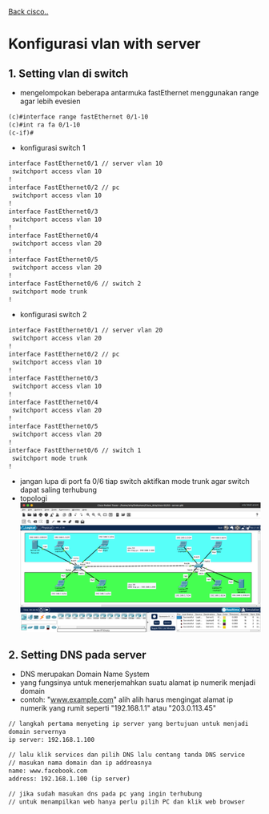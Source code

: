 <a href="00 - README.md">Back cisco..</a>

# Konfigurasi vlan with server

## 1. **Setting vlan di switch**
- mengelompokan beberapa antarmuka fastEthernet menggunakan range agar lebih evesien
```
(c)#interface range fastEthernet 0/1-10
(c)#int ra fa 0/1-10
(c-if)#
```

- konfigurasi switch 1
```
interface FastEthernet0/1 // server vlan 10
 switchport access vlan 10
!
interface FastEthernet0/2 // pc
 switchport access vlan 10
!
interface FastEthernet0/3
 switchport access vlan 10
!
interface FastEthernet0/4
 switchport access vlan 20
!
interface FastEthernet0/5
 switchport access vlan 20
!
interface FastEthernet0/6 // switch 2
 switchport mode trunk
!
```

- konfigurasi switch 2
```
interface FastEthernet0/1 // server vlan 20
 switchport access vlan 20
!
interface FastEthernet0/2 // pc
 switchport access vlan 10
!
interface FastEthernet0/3
 switchport access vlan 10
!
interface FastEthernet0/4
 switchport access vlan 20
!
interface FastEthernet0/5
 switchport access vlan 20
!
interface FastEthernet0/6 // switch 1
 switchport mode trunk
!
```

- jangan lupa di port fa 0/6 tiap switch aktifkan mode trunk agar switch dapat saling terhubung
- topologi
[![vlan-server](../../notes%20cisco/image/vlan-server.png)](../../notes%20cisco/image/vlan-server.png)

## 2. **Setting DNS pada server**
- DNS merupakan Domain Name System
- yang fungsinya untuk menerjemahkan suatu alamat ip numerik menjadi domain
- contoh: "www.example.com" alih alih harus mengingat alamat ip numerik yang rumit seperti "192.168.1.1" atau "203.0.113.45"

```
// langkah pertama menyeting ip server yang bertujuan untuk menjadi domain servernya
ip server: 192.168.1.100
```

```
// lalu klik services dan pilih DNS lalu centang tanda DNS service
// masukan nama domain dan ip addreasnya
name: www.facebook.com
address: 192.168.1.100 (ip server)
```

```
// jika sudah masukan dns pada pc yang ingin terhubung
// untuk menampilkan web hanya perlu pilih PC dan klik web browser
```